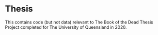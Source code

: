 # Thesis
This contains code (but not data) relevant to The Book of the Dead Thesis Project completed for The University of Queensland in 2020. 
